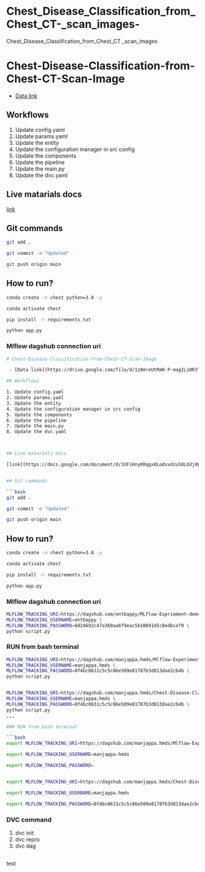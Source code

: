 # Chest_Disease_Classification_from_Chest_CT-_scan_images-
Chest_Disease_Classification_from_Chest_CT _scan_images 

# Chest-Disease-Classification-from-Chest-CT-Scan-Image

 - [Data link](https://drive.google.com/file/d/1z0mreUtRmR-P-magILsDR3T7M6IkGXtY/view?usp=sharing)

## Workflows

1. Update config.yaml
2. Update params.yaml
3. Update the entity
4. Update the configuration manager in src config
5. Update the components
6. Update the pipeline 
7. Update the main.py
8. Update the dvc.yaml 



## Live matarials docs

[link](https://docs.google.com/document/d/1UFiHnyKRqgx8Lodsvdzu58LbVjdWHNf-uab2WmhE0A4/edit?usp=sharing)


## Git commands

```bash
git add .

git commit -m "Updated"

git push origin main
```

## How to run?

```bash
conda create -n chest python=3.8 -y
```

```bash
conda activate chest
```

```bash
pip install -r requirements.txt
```

```bash
python app.py
```

### Mlflow dagshub connection uri

```bash
# Chest-Disease-Classification-from-Chest-CT-Scan-Image

 - [Data link](https://drive.google.com/file/d/1z0mreUtRmR-P-magILsDR3T7M6IkGXtY/view?usp=sharing)

## Workflows

1. Update config.yaml
2. Update params.yaml
3. Update the entity
4. Update the configuration manager in src config
5. Update the components
6. Update the pipeline 
7. Update the main.py
8. Update the dvc.yaml 



## Live matarials docs

[link](https://docs.google.com/document/d/1UFiHnyKRqgx8Lodsvdzu58LbVjdWHNf-uab2WmhE0A4/edit?usp=sharing)


## Git commands

```bash
git add .

git commit -m "Updated"

git push origin main
```

## How to run?

```bash
conda create -n chest python=3.8 -y
```

```bash
conda activate chest
```

```bash
pip install -r requirements.txt
```

```bash
python app.py
```

### Mlflow dagshub connection uri

```bash
MLFLOW_TRACKING_URI=https://dagshub.com/entbappy/MLflow-Expriement-demo.mlflow \
MLFLOW_TRACKING_USERNAME=entbappy \
MLFLOW_TRACKING_PASSWORD=6824692c47a369aa6f9eac5b10041d5c8edbcef0 \
python script.py
```


### RUN from bash terminal

```bash
MLFLOW_TRACKING_URI=https://dagshub.com/manjappa.hmds/Mlflow-Experiment-Demo.mlflow \
MLFLOW_TRACKING_USERNAME=manjappa.hmds \
MLFLOW_TRACKING_PASSWORD=0f4bc0631c5c5c86e509e81787b3d813dae2cb4b \
python script.py


MLFLOW_TRACKING_URI=https://dagshub.com/manjappa.hmds/Chest-Disease-Classification-from-Chest-CT-scan-images.mlflow \
MLFLOW_TRACKING_USERNAME=manjappa.hmds \
MLFLOW_TRACKING_PASSWORD=0f4bc0631c5c5c86e509e81787b3d813dae2cb4b \
python script.py
,,,

### RUN from bash terminal

```bash
export MLFLOW_TRACKING_URI=https://dagshub.com/manjappa.hmds/Mlflow-Experiment-Demo.mlflow

export MLFLOW_TRACKING_USERNAME=manjappa.hmds

export MLFLOW_TRACKING_PASSWORD=


export MLFLOW_TRACKING_URI=https://dagshub.com/manjappa.hmds/Chest-Disease-Classification-from-Chest-CT-scan-images.mlflow

export MLFLOW_TRACKING_USERNAME=manjappa.hmds

export MLFLOW_TRACKING_PASSWORD=0f4bc0631c5c5c86e509e81787b3d813dae2cb4b

```

### DVC command
1. dvc init
2. dvc repro
3. dvc dag

##
test